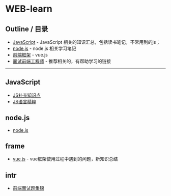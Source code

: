 # WEB-learn

## Outline / 目录

* [JavaScript](#javascript) - JavaScript 相关的知识汇总，包括读书笔记，不常用到的js；
* [node.js](#node.js) - node.js 相关学习笔记
* [前端框架](#frame) - vue.js
* [面试前端工程师](#intr) - 推荐相关的，有帮助学习的链接

---


## JavaScript
* [JS补充知识点](./JavaScript.md)
* [JS语言精粹](./js语言精粹/YYJC.md)


## node.js
* [node.js](./NodeJS.md) 


## frame
* [vue.js](./vueJS.md) - vue框架使用过程中遇到的问题，新知识总结

## intr
* [前端面试题集锦](https://fe.padding.me/#/)

